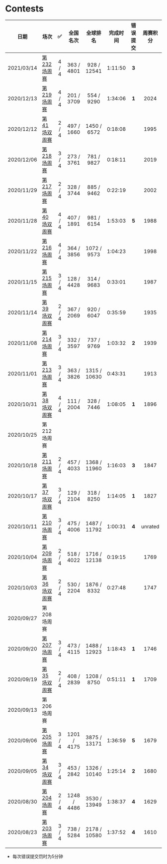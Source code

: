 # Contests

| 日期 | 场次 | ✅ | 全国名次 | 全球排名 | 完成时间 | 错误提交 | 周赛积分 |
| -- | -- | :--: | :--: | :--: | :--: | :--: | :--: |
| 2021/03/14 | [第 232 场周赛](https://github.com/Mathstarry/Leetcode/blob/master/contests/overview/weekly/weekly_219.md) | 4 / 4 | 363 / 4801 | 928 / 12541 | 1:11:50 | **3** |  |
| 2020/12/13 | [第 219 场周赛](https://github.com/Mathstarry/Leetcode/blob/master/contests/overview/weekly/weekly_219.md) | 4 / 4 | 201 / 3709 | 554 / 9290 | 1:34:06 | **1** | 2024 |
| 2020/12/12 | [第 41 场双周赛](https://github.com/Mathstarry/Leetcode/blob/master/contests/overview/biweekly/biweekly_041.md) | 2 / 4 | 497 / 1660 | 1450 / 6572 | 0:18:08 |  | 1995 |
| 2020/12/06 | [第 218 场周赛](https://github.com/Mathstarry/Leetcode/blob/master/contests/overview/weekly/weekly_218.md) | 3 / 4 | 273 / 3761 | 781 / 9827 | 0:18:11 |  | 2019 |
| 2020/11/29 | [第 217 场周赛](https://github.com/Mathstarry/Leetcode/blob/master/contests/overview/weekly/weekly_217.md) | 2 / 4 | 328 / 3744 | 885 / 9462 | 0:22:19 |  | 2002 |
| 2020/11/28 | [第 40 场双周赛](https://github.com/Mathstarry/Leetcode/blob/master/contests/overview/biweekly/biweekly_040.md) | 4 / 4 | 407 / 1891 | 981 / 6154 | 1:53:03 | **5** | 1988 |
| 2020/11/22 | [第 216 场周赛](https://github.com/Mathstarry/Leetcode/blob/master/contests/overview/weekly/weekly_216.md) | 4 / 4 | 364 / 3856 | 1072 / 9573 | 1:04:23 |  | 1998 |
| 2020/11/15 | [第 215 场周赛](https://github.com/Mathstarry/Leetcode/blob/master/contests/overview/weekly/weekly_215.md) | 3 / 4 | 128 / 4428 | 314 / 9683 | 0:33:01 |  | 1987 |
| 2020/11/14 | [第 39 场双周赛](https://github.com/Mathstarry/Leetcode/blob/master/contests/overview/biweekly/biweekly_039.md) | 2 / 4 | 367 / 2069 | 920 / 6047 | 0:35:59 |  | 1935 |
| 2020/11/08 | [第 214 场周赛](https://github.com/Mathstarry/Leetcode/blob/master/contests/overview/weekly/weekly_214.md) | 3 / 4 | 332 / 3597 | 737 / 9769 | 1:03:32 | **2** | 1939 |
| 2020/11/01 | [第 213 场周赛](https://github.com/Mathstarry/Leetcode/blob/master/contests/overview/weekly/weekly_213.md) | 3 / 4 | 363 / 3826 | 1315 / 10630 | 0:43:31 |  | 1913 |
| 2020/10/31 | [第 38 场双周赛](https://github.com/Mathstarry/Leetcode/blob/master/contests/overview/biweekly/biweekly_038.md) | 4 / 4 | 111 / 2004 | 328 / 7446 | 1:08:05 | **1** | 1896 |
| 2020/10/25 | 第 212 场周赛 | | |
| 2020/10/18 | [第 211 场周赛](https://github.com/Mathstarry/Leetcode/blob/master/contests/overview/weekly/weekly_211.md) | 2 / 4 | 457 / 4033 | 1368 / 11960 | 1:16:03 | **3** | 1847 |
| 2020/10/17 | [第 37 场双周赛](https://github.com/Mathstarry/Leetcode/blob/master/contests/overview/biweekly/biweekly_037.md) | 3 / 4 | 129 / 2104 | 318 / 8250 | 1:14:05 | **1** | 1827 | 
| 2020/10/11 | [第 210 场周赛](https://github.com/Mathstarry/Leetcode/blob/master/contests/overview/weekly/weekly_210.md) | 3 / 4 | 475 / 4006 | 1487 / 11792 | 1:00:31 | **4** | unrated |
| 2020/10/04 | [第 209 场周赛](https://github.com/Mathstarry/Leetcode/blob/master/contests/overview/weekly/weekly_209.md) | 2 / 4 | 518 / 4022 | 1716 / 12138 | 0:19:15 | | 1769 |
| 2020/10/03 | [第 36 场双周赛](https://github.com/Mathstarry/Leetcode/blob/master/contests/overview/biweekly/biweekly_036.md) | 2 / 4 | 530 / 2204 | 1876 / 8332 | 0:27:48 | | 1747 |
| 2020/09/27 | 第 208 场周赛 | | |
| 2020/09/20 | [第 207 场周赛](https://github.com/Mathstarry/Leetcode/blob/master/contests/overview/weekly/weekly_207.md) | 3 / 4 | 473 / 4115 | 1488 / 12923 | 1:18:43 | **1** | 1746 |
| 2020/09/19 | [第 35 场双周赛](https://github.com/Mathstarry/Leetcode/blob/master/contests/overview/biweekly/biweekly_035.md) | 2 / 4 | 408 / 2839 | 1208 / 8750 | 0:51:11 | **1** | 1709 |
| 2020/09/13 | 第 206 场周赛 | | |
| 2020/09/06 | [第 205 场周赛](https://github.com/Mathstarry/Leetcode/blob/master/contests/overview/weekly/weekly_205.md) | 3 / 4| 1201 / 4175 | 3875 / 13171 | 1:36:59 | **5** | 1679 |
| 2020/09/05 | [第 34 场双周赛](https://github.com/Mathstarry/Leetcode/blob/master/contests/overview/biweekly/biweekly_034.md) | 3 / 4 | 453 / 2842 | 1326 / 10140 | 1:25:14 | **2** | 1680 |
| 2020/08/30 | [第 204 场周赛](https://github.com/Mathstarry/Leetcode/blob/master/contests/overview/weekly/weekly_204.md) | 2 / 4 | 1248 / 4486 | 3530 / 13949 | 1:38:37 | **4** | 1629 |
| 2020/08/23 | [第 203 场周赛](https://github.com/Mathstarry/Leetcode/blob/master/contests/overview/weekly/weekly_203.md) | 3 / 4 | 738 / 5284 | 2178 / 10580 | 1:37:52 | **4** | 1610 |

* 每次错误提交罚时为5分钟
